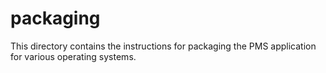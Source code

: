 packaging
=========

This directory contains the instructions for packaging the PMS application
for various operating systems.

